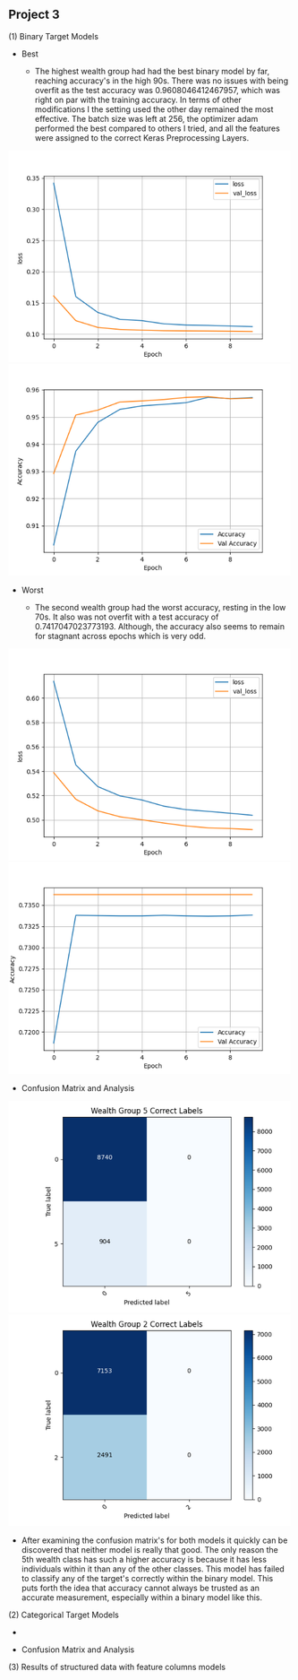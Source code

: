 ## Project 3

(1) Binary Target Models

- Best

    - The highest wealth group had had the best binary model by far, reaching accuracy's in the high 90s. There was no 
    issues with being overfit as the test accuracy was 0.9608046412467957, which was right on par with the training
      accuracy. In terms of other modifications I the setting used the other day remained the most effective. The batch
      size was left at 256, the optimizer adam performed the best compared to others I tried, and all the features
      were assigned to the correct Keras Preprocessing Layers. 

![img_66.png](img_66.png)         ![img_67.png](img_67.png)


- Worst 

    - The second wealth group had the worst accuracy, resting in the low 70s. It also was not overfit with a test 
  accuracy of 0.7417047023773193. Although, the accuracy also seems to remain for stagnant across epochs which is 
      very odd.
    
![img_69.png](img_69.png)         ![img_70.png](img_70.png)

- Confusion Matrix and Analysis 

![img_68.png](img_68.png)         ![img_71.png](img_71.png)

   - After examining the confusion matrix's for both models it quickly can be discovered that neither model is really
that good. The only reason the 5th wealth class has such a higher accuracy is because it has less individuals within it
     than any of the other classes. This model has failed to classify any of the target's correctly within the binary
     model. This puts forth the idea that accuracy cannot always be trusted as an accurate measurement, especially within
     a binary model like this.

(2) Categorical Target Models

- 


- Confusion Matrix and Analysis 


(3) Results of structured data with feature columns models
